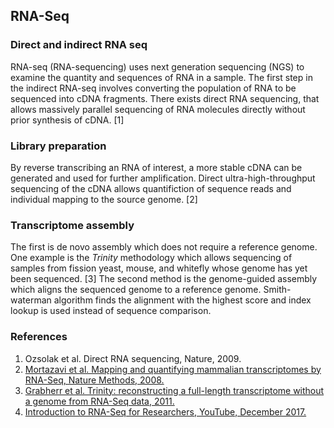## RNA-Seq 

### Direct and indirect RNA seq 

RNA-seq (RNA-sequencing) uses next generation sequencing (NGS) to examine the quantity and sequences of RNA in a sample. The first step in the indirect RNA-seq involves converting the population of RNA to be sequenced into cDNA fragments. There exists direct RNA sequencing, that allows massively parallel sequencing of RNA molecules directly without prior synthesis of cDNA. [1]  

### Library preparation 

By reverse transcribing an RNA of interest, a more stable cDNA can be generated and used for further amplification. Direct ultra-high-throughput sequencing of the cDNA allows quantifiction of sequence reads and individual mapping to the source genome. [2]

### Transcriptome assembly 
The first is de novo assembly which does not require a reference genome. One example is the _Trinity_ methodology which allows sequencing of samples from fission yeast, mouse, and whitefly whose genome has yet been sequenced. [3] The second method is the genome-guided assembly which aligns the sequenced genome to a reference genome. Smith-waterman algorithm finds the alignment with the highest score and index lookup is used instead of sequence comparison.


### References

1. Ozsolak et al. Direct RNA sequencing, Nature, 2009.
2. [Mortazavi et al. Mapping and quantifying mammalian transcriptomes by RNA-Seq, Nature Methods, 2008.](https://www.ncbi.nlm.nih.gov/pubmed/18516045)
3. [Grabherr et al. Trinity: reconstructing a full-length transcriptome without a genome from RNA-Seq data, 2011.](https://www.ncbi.nlm.nih.gov/pmc/articles/PMC3571712/)
4. [Introduction to RNA-Seq for Researchers, YouTube, December 2017.](https://www.youtube.com/watch?v=7BLS_YY9HeM)
